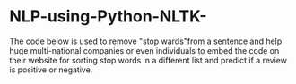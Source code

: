 # NLP-using-Python-NLTK-
The code below is used to remove "stop wards"from a sentence and help huge multi-national companies or even individuals to embed the code on their website for sorting stop words in a different list and predict if a review is positive or negative.

